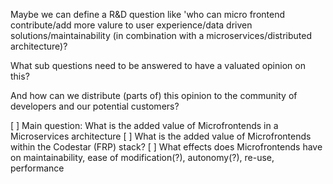 Maybe we can define a R&D question like 'who can micro frontend contribute/add more valure to user experience/data driven solutions/maintainability (in combination with a microservices/distributed architecture)?

What sub questions need to be answered to have a valuated opinion on this?

And how can we distribute (parts of) this opinion to the community of developers and our potential customers?

 [ ] Main question: What is the added value of Microfrontends in a Microservices architecture
 [ ] What is the added value of Microfrontends within the Codestar (FRP) stack?
 [ ] What effects does Microfrontends have on maintainability, ease of modification(?), autonomy(?), re-use, performance

 